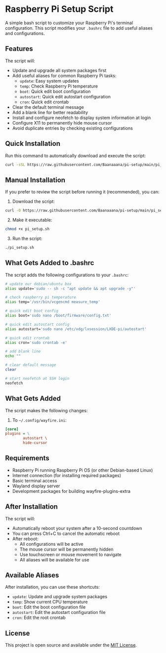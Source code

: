 # Raspberry Pi Setup Script

A simple bash script to customize your Raspberry Pi's terminal configuration. This script modifies your `.bashrc` file to add useful aliases and configurations.

## Features

The script will:
- Update and upgrade all system packages first
- Add useful aliases for common Raspberry Pi tasks:
  - `update`: Easy system updates
  - `temp`: Check Raspberry Pi temperature
  - `boot`: Quick edit boot configuration
  - `autostart`: Quick edit autostart configuration
  - `cron`: Quick edit crontab
- Clear the default terminal message
- Add a blank line for better readability
- Install and configure neofetch to display system information at login
- Configure X11 to permanently hide mouse cursor
- Avoid duplicate entries by checking existing configurations

## Quick Installation

Run this command to automatically download and execute the script:

```bash
curl -sSL https://raw.githubusercontent.com/Baanaaana/pi-setup/main/pi_setup.sh | bash
```

## Manual Installation

If you prefer to review the script before running it (recommended), you can:

1. Download the script:

```bash
curl -O https://raw.githubusercontent.com/Baanaaana/pi-setup/main/pi_setup.sh
```

2. Make it executable:

```bash
chmod +x pi_setup.sh
```

3. Run the script:

```bash
./pi_setup.sh
```

## What Gets Added to .bashrc

The script adds the following configurations to your `.bashrc`:

```bash
# update our debian/ubuntu box
alias update='sudo -- sh -c "apt update && apt upgrade -y"'

# check raspberry pi temperature
alias temp='/usr/bin/vcgencmd measure_temp'

# quick edit boot config
alias boot='sudo nano /boot/firmware/config.txt'

# quick edit autostart config
alias autostart='sudo nano /etc/xdg/lxsession/LXDE-pi/autostart'

# quick edit crontab
alias cron='sudo crontab -e'

# add blank line
echo ""

# clear default message
clear

# start neofetch at SSH login
neofetch
```

## What Gets Added

The script makes the following changes:

1. To `~/.config/wayfire.ini`:

```ini
[core]
plugins = \
        autostart \
        hide-cursor
```

## Requirements

- Raspberry Pi running Raspberry Pi OS (or other Debian-based Linux)
- Internet connection (for installing required packages)
- Basic terminal access
- Wayland display server
- Development packages for building wayfire-plugins-extra

## After Installation

The script will:
- Automatically reboot your system after a 10-second countdown
- You can press Ctrl+C to cancel the automatic reboot
- After reboot:
  - All configurations will be active
  - The mouse cursor will be permanently hidden
  - Use touchscreen or mouse movement to navigate
  - All aliases will be available for use

## Available Aliases

After installation, you can use these shortcuts:
- `update`: Update and upgrade system packages
- `temp`: Show current CPU temperature
- `boot`: Edit the boot configuration file
- `autostart`: Edit the autostart configuration file
- `cron`: Edit the root crontab

## License

This project is open source and available under the [MIT License](LICENSE).
